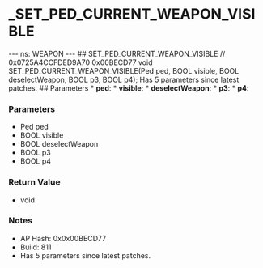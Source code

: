 # _SET_PED_CURRENT_WEAPON_VISIBLE

--- ns: WEAPON --- ## SET_PED_CURRENT_WEAPON_VISIBLE  // 0x0725A4CCFDED9A70 0x00BECD77 void SET_PED_CURRENT_WEAPON_VISIBLE(Ped ped, BOOL visible, BOOL deselectWeapon, BOOL p3, BOOL p4);  Has 5 parameters since latest patches.  ## Parameters * **ped**: * **visible**: * **deselectWeapon**: * **p3**: * **p4**:

### Parameters
* Ped ped
* BOOL visible
* BOOL deselectWeapon
* BOOL p3
* BOOL p4

### Return Value
* void

### Notes
* AP Hash: 0x0x00BECD77
* Build: 811
* Has 5 parameters since latest patches.

